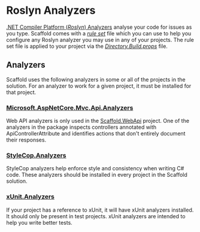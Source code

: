# Roslyn Analyzers #

[.NET Compiler Platform (*Roslyn*) Analyzers](https://docs.microsoft.com/visualstudio/code-quality/roslyn-analyzers-overview) analyse your code for issues as you type. Scaffold comes with a [*rule set*](../CodeAnalysis.ruleset) file which you can use to help you configure any Roslyn analyzer you may use in any of your projects. The rule set file is applied to your project via the [*Directory.Build.props*](../Directory.Build.props) file.

## Analyzers ##

Scaffold uses the following analyzers in some or all of the projects in the solution. For an analyzer to work for a given project, it must be installed for that project.

### [Microsoft.AspNetCore.Mvc.Api.Analyzers](https://docs.microsoft.com/aspnet/core/web-api/advanced/analyzers) ###

Web API analyzers is only used in the [Scaffold.WebApi](../Sources/Scaffold.WebApi) project. One of the analyzers in the package inspects controllers annotated with ApiControllerAttribute and identifies actions that don't entirely document their responses.

### [StyleCop.Analyzers](https://github.com/DotNetAnalyzers/StyleCopAnalyzers) ###

StyleCop analyzers help enforce style and consistency when writing C# code. These analyzers should be installed in every project in the Scaffold solution.

### [xUnit.Analyzers](https://github.com/xunit/xunit.analyzers) ###

If your project has a reference to xUnit, it will have xUnit analyzers installed. It should only be present in test projects. xUnit analyzers are intended to help you write better tests.
